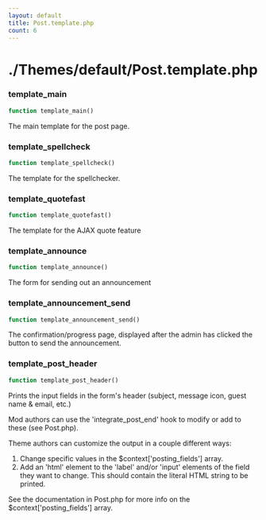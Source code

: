 ```yaml
---
layout: default
title: Post.template.php
count: 6
---
```


# ./Themes/default/Post.template.php

### template_main

```php
function template_main()
```
The main template for the post page.




### template_spellcheck

```php
function template_spellcheck()
```
The template for the spellchecker.




### template_quotefast

```php
function template_quotefast()
```
The template for the AJAX quote feature




### template_announce

```php
function template_announce()
```
The form for sending out an announcement




### template_announcement_send

```php
function template_announcement_send()
```
The confirmation/progress page, displayed after the admin has clicked the button to send the announcement.




### template_post_header

```php
function template_post_header()
```
Prints the input fields in the form's header (subject, message icon, guest name & email, etc.)

Mod authors can use the 'integrate_post_end' hook to modify or add to these (see Post.php).

Theme authors can customize the output in a couple different ways:
1. Change specific values in the $context['posting_fields'] array.
2. Add an 'html' element to the 'label' and/or 'input' elements of the field they want to
   change. This should contain the literal HTML string to be printed.

See the documentation in Post.php for more info on the $context['posting_fields'] array.


